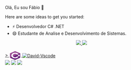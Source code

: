 Olá, Eu sou Fábio 👋

Here are some ideas to get you started:

- ⚡ Desenvolvedor C# .NET  
- 😄 Estudante de Analise e Desenvolvimento de Sistemas.
<div align="center">
  <a href="https://github.com/fbluiz">
  <img height="180em" src="https://github-readme-stats.vercel.app/api?username=fbluiz&show_icons=true&theme=cobalt&include_all_commits=true&count_private=true"/>
  <img height="180em" src="https://github-readme-stats.vercel.app/api/top-langs/?username=fbluiz&layout=compact&langs_count=7&theme=cobalt"/>
</div>
  
  <div style="display: inline_block"><br>>
  <img align="center" alt="David-Csharp" height="30" width="40" src="https://raw.githubusercontent.com/devicons/devicon/master/icons/csharp/csharp-original.svg">
  <img align="center" alt="David-Vscode" height="30" width="40" src="https://cdn.jsdelivr.net/gh/devicons/devicon/icons/vscode/vscode-original.svg" />


  </div>
  <div> 
  <a href="https://instagram.com/fbluiz_" target="_blank"><img src="https://img.shields.io/badge/-Instagram-%23E4405F?style=for-the-badge&logo=instagram&logoColor=white" target="_blank"></a>
  <a href = "mailto:fbluiz.sf@gmail.com"><img src="https://img.shields.io/badge/-Gmail-%23333?style=for-the-badge&logo=gmail&logoColor=white" target="_blank"></a>
  <a href="https://www.linkedin.com/in/f%C3%A1bio-luiz/" target="_blank"><img src="https://img.shields.io/badge/-LinkedIn-%230077B5?style=for-the-badge&logo=linkedin&logoColor=white" target="_blank"></a> 
  
</div>
